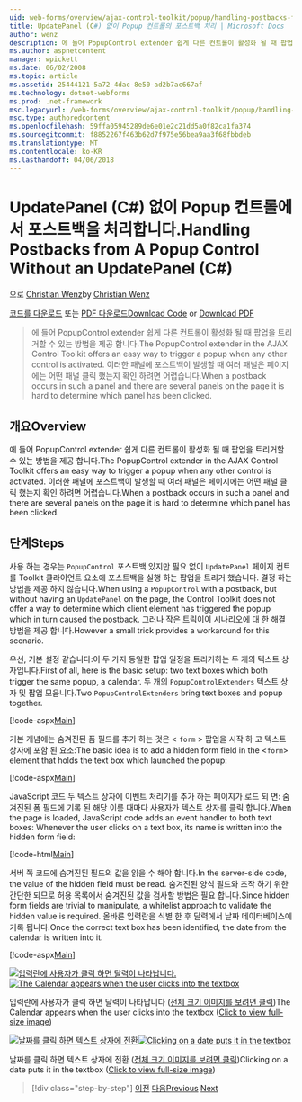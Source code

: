 ```yaml
---
uid: web-forms/overview/ajax-control-toolkit/popup/handling-postbacks-from-a-popup-control-without-an-updatepanel-cs
title: UpdatePanel (C#) 없이 Popup 컨트롤의 포스트백 처리 | Microsoft Docs
author: wenz
description: 에 들어 PopupControl extender 쉽게 다른 컨트롤이 활성화 될 때 팝업을 트리거할 수 있는 방법을 제공 합니다. 포스트백 su에서 발생 하면...
ms.author: aspnetcontent
manager: wpickett
ms.date: 06/02/2008
ms.topic: article
ms.assetid: 25444121-5a72-4dac-8e50-ad2b7ac667af
ms.technology: dotnet-webforms
ms.prod: .net-framework
msc.legacyurl: /web-forms/overview/ajax-control-toolkit/popup/handling-postbacks-from-a-popup-control-without-an-updatepanel-cs
msc.type: authoredcontent
ms.openlocfilehash: 59ffa05945289de6e01e2c21dd5a0f82ca1fa374
ms.sourcegitcommit: f8852267f463b62d7f975e56bea9aa3f68fbbdeb
ms.translationtype: MT
ms.contentlocale: ko-KR
ms.lasthandoff: 04/06/2018
---
```

<a name="handling-postbacks-from-a-popup-control-without-an-updatepanel-c"></a><span data-ttu-id="ac740-104">UpdatePanel (C#) 없이 Popup 컨트롤에서 포스트백을 처리합니다.</span><span class="sxs-lookup"><span data-stu-id="ac740-104">Handling Postbacks from A Popup Control Without an UpdatePanel (C#)</span></span>
====================
<span data-ttu-id="ac740-105">으로 [Christian Wenz](https://github.com/wenz)</span><span class="sxs-lookup"><span data-stu-id="ac740-105">by [Christian Wenz](https://github.com/wenz)</span></span>

<span data-ttu-id="ac740-106">[코드를 다운로드](http://download.microsoft.com/download/9/3/f/93f8daea-bebd-4821-833b-95205389c7d0/PopupControl3.cs.zip) 또는 [PDF 다운로드](http://download.microsoft.com/download/2/d/c/2dc10e34-6983-41d4-9c08-f78f5387d32b/popupcontrol3CS.pdf)</span><span class="sxs-lookup"><span data-stu-id="ac740-106">[Download Code](http://download.microsoft.com/download/9/3/f/93f8daea-bebd-4821-833b-95205389c7d0/PopupControl3.cs.zip) or [Download PDF](http://download.microsoft.com/download/2/d/c/2dc10e34-6983-41d4-9c08-f78f5387d32b/popupcontrol3CS.pdf)</span></span>

> <span data-ttu-id="ac740-107">에 들어 PopupControl extender 쉽게 다른 컨트롤이 활성화 될 때 팝업을 트리거할 수 있는 방법을 제공 합니다.</span><span class="sxs-lookup"><span data-stu-id="ac740-107">The PopupControl extender in the AJAX Control Toolkit offers an easy way to trigger a popup when any other control is activated.</span></span> <span data-ttu-id="ac740-108">이러한 패널에 포스트백이 발생할 때 여러 패널은 페이지에는 어떤 패널 클릭 했는지 확인 하려면 어렵습니다.</span><span class="sxs-lookup"><span data-stu-id="ac740-108">When a postback occurs in such a panel and there are several panels on the page it is hard to determine which panel has been clicked.</span></span>


## <a name="overview"></a><span data-ttu-id="ac740-109">개요</span><span class="sxs-lookup"><span data-stu-id="ac740-109">Overview</span></span>

<span data-ttu-id="ac740-110">에 들어 PopupControl extender 쉽게 다른 컨트롤이 활성화 될 때 팝업을 트리거할 수 있는 방법을 제공 합니다.</span><span class="sxs-lookup"><span data-stu-id="ac740-110">The PopupControl extender in the AJAX Control Toolkit offers an easy way to trigger a popup when any other control is activated.</span></span> <span data-ttu-id="ac740-111">이러한 패널에 포스트백이 발생할 때 여러 패널은 페이지에는 어떤 패널 클릭 했는지 확인 하려면 어렵습니다.</span><span class="sxs-lookup"><span data-stu-id="ac740-111">When a postback occurs in such a panel and there are several panels on the page it is hard to determine which panel has been clicked.</span></span>

## <a name="steps"></a><span data-ttu-id="ac740-112">단계</span><span class="sxs-lookup"><span data-stu-id="ac740-112">Steps</span></span>

<span data-ttu-id="ac740-113">사용 하는 경우는 `PopupControl` 포스트백 있지만 필요 없이 `UpdatePanel` 페이지 컨트롤 Toolkit 클라이언트 요소에 포스트백을 실행 하는 팝업을 트리거 했습니다. 결정 하는 방법을 제공 하지 않습니다.</span><span class="sxs-lookup"><span data-stu-id="ac740-113">When using a `PopupControl` with a postback, but without having an `UpdatePanel` on the page, the Control Toolkit does not offer a way to determine which client element has triggered the popup which in turn caused the postback.</span></span> <span data-ttu-id="ac740-114">그러나 작은 트릭이이 시나리오에 대 한 해결 방법을 제공 합니다.</span><span class="sxs-lookup"><span data-stu-id="ac740-114">However a small trick provides a workaround for this scenario.</span></span>

<span data-ttu-id="ac740-115">우선, 기본 설정 같습니다:이 두 가지 동일한 팝업 일정을 트리거하는 두 개의 텍스트 상자입니다.</span><span class="sxs-lookup"><span data-stu-id="ac740-115">First of all, here is the basic setup: two text boxes which both trigger the same popup, a calendar.</span></span> <span data-ttu-id="ac740-116">두 개의 `PopupControlExtenders` 텍스트 상자 및 팝업 모읍니다.</span><span class="sxs-lookup"><span data-stu-id="ac740-116">Two `PopupControlExtenders` bring text boxes and popup together.</span></span>

[!code-aspx[Main](handling-postbacks-from-a-popup-control-without-an-updatepanel-cs/samples/sample1.aspx)]

<span data-ttu-id="ac740-117">기본 개념에는 숨겨진된 폼 필드를 추가 하는 것은 &lt; `form` &gt; 팝업을 시작 하 고 텍스트 상자에 포함 된 요소:</span><span class="sxs-lookup"><span data-stu-id="ac740-117">The basic idea is to add a hidden form field in the &lt;`form`&gt; element that holds the text box which launched the popup:</span></span>

[!code-aspx[Main](handling-postbacks-from-a-popup-control-without-an-updatepanel-cs/samples/sample2.aspx)]

<span data-ttu-id="ac740-118">JavaScript 코드 두 텍스트 상자에 이벤트 처리기를 추가 하는 페이지가 로드 되 면: 숨겨진된 폼 필드에 기록 된 해당 이름 때마다 사용자가 텍스트 상자를 클릭 합니다.</span><span class="sxs-lookup"><span data-stu-id="ac740-118">When the page is loaded, JavaScript code adds an event handler to both text boxes: Whenever the user clicks on a text box, its name is written into the hidden form field:</span></span>

[!code-html[Main](handling-postbacks-from-a-popup-control-without-an-updatepanel-cs/samples/sample3.html)]

<span data-ttu-id="ac740-119">서버 쪽 코드에 숨겨진된 필드의 값을 읽을 수 해야 합니다.</span><span class="sxs-lookup"><span data-stu-id="ac740-119">In the server-side code, the value of the hidden field must be read.</span></span> <span data-ttu-id="ac740-120">숨겨진된 양식 필드와 조작 하기 위한 간단한 되므로 허용 목록에서 숨겨진된 값을 검사할 방법은 필요 합니다.</span><span class="sxs-lookup"><span data-stu-id="ac740-120">Since hidden form fields are trivial to manipulate, a whitelist approach to validate the hidden value is required.</span></span> <span data-ttu-id="ac740-121">올바른 입력란을 식별 한 후 달력에서 날짜 데이터베이스에 기록 됩니다.</span><span class="sxs-lookup"><span data-stu-id="ac740-121">Once the correct text box has been identified, the date from the calendar is written into it.</span></span>

[!code-aspx[Main](handling-postbacks-from-a-popup-control-without-an-updatepanel-cs/samples/sample4.aspx)]


<span data-ttu-id="ac740-122">[![입력란에 사용자가 클릭 하면 달력이 나타납니다.](handling-postbacks-from-a-popup-control-without-an-updatepanel-cs/_static/image2.png)](handling-postbacks-from-a-popup-control-without-an-updatepanel-cs/_static/image1.png)</span><span class="sxs-lookup"><span data-stu-id="ac740-122">[![The Calendar appears when the user clicks into the textbox](handling-postbacks-from-a-popup-control-without-an-updatepanel-cs/_static/image2.png)](handling-postbacks-from-a-popup-control-without-an-updatepanel-cs/_static/image1.png)</span></span>

<span data-ttu-id="ac740-123">입력란에 사용자가 클릭 하면 달력이 나타납니다 ([전체 크기 이미지를 보려면 클릭](handling-postbacks-from-a-popup-control-without-an-updatepanel-cs/_static/image3.png))</span><span class="sxs-lookup"><span data-stu-id="ac740-123">The Calendar appears when the user clicks into the textbox ([Click to view full-size image](handling-postbacks-from-a-popup-control-without-an-updatepanel-cs/_static/image3.png))</span></span>


<span data-ttu-id="ac740-124">[![날짜를 클릭 하면 텍스트 상자에 전환](handling-postbacks-from-a-popup-control-without-an-updatepanel-cs/_static/image5.png)](handling-postbacks-from-a-popup-control-without-an-updatepanel-cs/_static/image4.png)</span><span class="sxs-lookup"><span data-stu-id="ac740-124">[![Clicking on a date puts it in the textbox](handling-postbacks-from-a-popup-control-without-an-updatepanel-cs/_static/image5.png)](handling-postbacks-from-a-popup-control-without-an-updatepanel-cs/_static/image4.png)</span></span>

<span data-ttu-id="ac740-125">날짜를 클릭 하면 텍스트 상자에 전환 ([전체 크기 이미지를 보려면 클릭](handling-postbacks-from-a-popup-control-without-an-updatepanel-cs/_static/image6.png))</span><span class="sxs-lookup"><span data-stu-id="ac740-125">Clicking on a date puts it in the textbox ([Click to view full-size image](handling-postbacks-from-a-popup-control-without-an-updatepanel-cs/_static/image6.png))</span></span>

> [!div class="step-by-step"]
> <span data-ttu-id="ac740-126">[이전](handling-postbacks-from-a-popup-control-with-an-updatepanel-cs.md)
> [다음](using-multiple-popup-controls-vb.md)</span><span class="sxs-lookup"><span data-stu-id="ac740-126">[Previous](handling-postbacks-from-a-popup-control-with-an-updatepanel-cs.md)
[Next](using-multiple-popup-controls-vb.md)</span></span>
